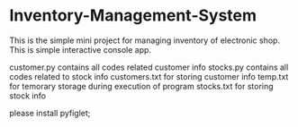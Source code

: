 # Inventory-Management-System
This is the simple mini project for managing inventory of electronic shop. This is simple interactive console app.

customer.py contains all codes related customer info
stocks.py contains all codes related to stock info
customers.txt for storing customer info
temp.txt for temorary storage during execution of program
stocks.txt for storing stock info

please install pyfiglet;
